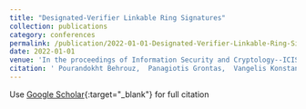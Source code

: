 ```yaml
---
title: "Designated-Verifier Linkable Ring Signatures"
collection: publications
category: conferences
permalink: /publication/2022-01-01-Designated-Verifier-Linkable-Ring-Signatures
date: 2022-01-01
venue: 'In the proceedings of Information Security and Cryptology--ICISC 2021: 24th International Conference, Seoul, South Korea, December 1--3, 2021, Revised Selected Papers'
citation: ' Pourandokht Behrouz,  Panagiotis Grontas,  Vangelis Konstantakatos,  Aris Pagourtzis,  Marianna Spyrakou, &quot;Designated-Verifier Linkable Ring Signatures.&quot; In the proceedings of Information Security and Cryptology--ICISC 2021: 24th International Conference, Seoul, South Korea, December 1--3, 2021, Revised Selected Papers, 2022.'
---
```

Use [Google Scholar](https://scholar.google.com/scholar?q=Designated+Verifier+Linkable+Ring+Signatures){:target="_blank"} for full citation